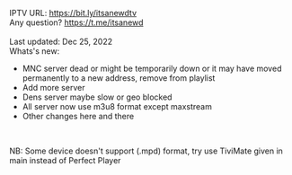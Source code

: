 IPTV URL: https://bit.ly/itsanewdtv
<br />
Any question? https://t.me/itsanewd
<br />
<br />
Last updated: Dec 25, 2022
<br />
Whats's new:
<br />
- MNC server dead or might be temporarily down or it may have moved permanently to a new address, remove from playlist
- Add more server
- Dens server maybe slow or geo blocked
- All server now use m3u8 format except maxstream
- Other changes here and there
<br />

NB: Some device doesn't support (.mpd) format, try use TiviMate given in main instead of Perfect Player
